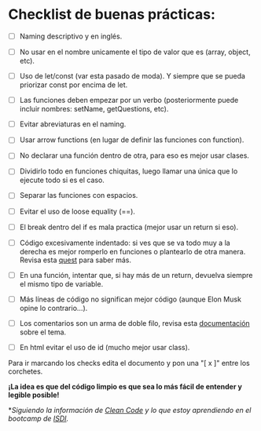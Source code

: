 # Checklist de buenas prácticas:

- [ ] Naming descriptivo y en inglés.

- [ ] No usar en el nombre unicamente el tipo de valor que es (array, object, etc).

- [ ] Uso de let/const (var esta pasado de moda). Y siempre que se pueda priorizar const por encima de let.

- [ ] Las funciones deben empezar por un verbo (posteriormente puede incluir nombres: setName, getQuestions, etc).

- [ ] Evitar abreviaturas en el naming.

- [ ] Usar arrow functions (en lugar de definir las funciones con function).

- [ ] No declarar una función dentro de otra, para eso es mejor usar clases.

- [ ] Dividirlo todo en funciones chiquitas, luego llamar una única que lo ejecute todo si es el caso.

- [ ] Separar las funciones con espacios.

- [ ] Evitar el uso de loose equality (==).

- [ ] El break dentro del if es mala practica (mejor usar un return si eso).

- [ ] Código excesivamente indentado: si ves que se va todo muy a la derecha es mejor romperlo en funciones o plantearlo de otra manera. Revisa esta [quest](./quests/quest2.md) para saber más.

- [ ] En una función, intentar que, si hay más de un return, devuelva siempre el mismo tipo de variable.

- [ ] Más líneas de código no significan mejor código (aunque Elon Musk opine lo contrario…).

- [ ] Los comentarios son un arma de doble filo, revisa esta [documentación](./comentarios.md) sobre el tema.

- [ ] En html evitar el uso de id (mucho mejor usar class).




Para ir marcando los checks edita el documento y pon una "[ x ]" entre los corchetes.




**¡La idea es que del código limpio es que sea lo más fácil de entender y legible posible!**




**Siguiendo la información de [Clean Code](https://www.amazon.es/Clean-Code-Handbook-Software-Craftsmanship/dp/0132350882/ref=sr_1_1?adgrpid=61918603091&gclid=Cj0KCQiA6rCgBhDVARIsAK1kGPIMM6kdF35s37VHxQcXlKVyBrec3qLSXPJ2LZa5NCZztwE_fqNLOCkaAuwUEALw_wcB&hvadid=275464920674&hvdev=c&hvlocphy=1005414&hvnetw=g&hvqmt=e&hvrand=17940655800515023316&hvtargid=kwd-301191331858&hydadcr=23858_1824318&keywords=clean+code&qid=1678554587&sr=8-1) y lo que estoy aprendiendo en el bootcamp de [ISDI](https://isdicoders.com/).*